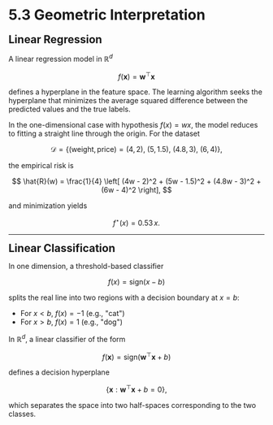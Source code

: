 # 5.3 Geometric Interpretation

**<span style="font-size:1.5em;">Linear Regression</span>**

A linear regression model in $\mathbb{R}^d$

$$
f(\mathbf{x}) = \mathbf{w}^\top \mathbf{x}
$$

defines a hyperplane in the feature space. The learning algorithm seeks the hyperplane that minimizes the average squared difference between the predicted values and the true labels.

In the one-dimensional case with hypothesis $f(x) = w x$, the model reduces to fitting a straight line through the origin. For the dataset

$$
\mathcal{D} = \{ (\text{weight}, \text{price}) = (4,2),\ (5,1.5),\ (4.8,3),\ (6,4) \},
$$

the empirical risk is

$$
\hat{R}(w) = \frac{1}{4} \left[ (4w - 2)^2 + (5w - 1.5)^2 + (4.8w - 3)^2 + (6w - 4)^2 \right],
$$

and minimization yields

$$
f^\star(x) = 0.53\,x.
$$

---

**<span style="font-size:1.5em;">Linear Classification</span>**

In one dimension, a threshold-based classifier

$$
f(x) = \mathrm{sign}(x - b)
$$

splits the real line into two regions with a decision boundary at $x = b$:

- For $x < b$, $f(x) = -1$ (e.g., "cat")
- For $x > b$, $f(x) = 1$ (e.g., "dog")

In $\mathbb{R}^d$, a linear classifier of the form


$$
f(\mathbf{x}) = \mathrm{sign}(\mathbf{w}^\top \mathbf{x} + b)
$$

defines a decision hyperplane

$$
\{ \mathbf{x} : \mathbf{w}^\top \mathbf{x} + b = 0 \},
$$

which separates the space into two half-spaces corresponding to the two classes.
